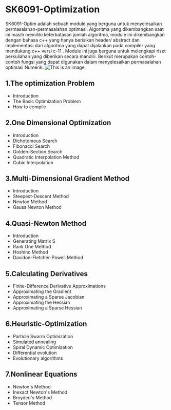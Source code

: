 # SK6091-Optimization
  SK6091-Optim adalah sebuah module yang berguna untuk menyelesaikan permasalahan-permasalahan optimasi. Algoritma yang dikembangkan saat ini masih memiliki keterbatasan jumlah algoritma, module ini dikembangkan dengan bahasa c++ yang hanya berisikan header/ abstract dan implementasi dari algoritma yang dapat dijalankan pada compiler yang mendukung c++ versi c-11 . Module ini juga berguna untuk melengkapi riset perkuliahan yang diberikan secara mandiri. Berikut merupakan contoh-contoh fungsi yang dapat digunakan dalam menyelesaikan permasalahan optimasi Numerik. 
  ![This is an image](https://en.wikipedia.org/wiki/File:Max_paraboloid.svg)


## 1.The optimization Problem
  - Introduction
  - The Basic Optimization Problem 
  - How to compile 
## 2.One Dimensional Optimization
  - Introduction
  - Dichotomous Search
  - Fibonacci Search
  - Golden-Section Search
  - Quadratic Interpolation Method
  - Cubic Interpolation 
## 3.Multi-Dimensional Gradient Method
  - Introduction
  - Steepest-Descent Method
  - Newton Method
  - Gauss Newton Method
## 4.Quasi-Newton Method 
  - Introduction 
  - Generating Matrix S
  - Rank One Method 
  - Hoshino Method
  - Davidon-Fletcher-Powell Method
## 5.Calculating Derivatives
  - Finite-Difference Derivative Approximations
  - Approximating the Gradient
  - Approximating a Sparse Jacobian
  - Approximating the Hessian
  - Approximating a Sparse Hessian
## 6.Heuristic-Optimization
  - Particle Swarm Optimization
  - Simulated annealing
  - Spiral Dynamic Optimization
  - Differential evolution
  - Evolutionary algorithms
## 7.Nonlinear Equations
  - Newton's Method
  - Inexact Newton's Method
  - Broyden's Method
  - Tensor Method 
